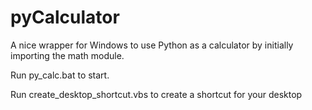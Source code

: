 # pyCalculator

A nice wrapper for Windows to use Python as a calculator by initially importing the math module.

Run py_calc.bat to start.

Run create_desktop_shortcut.vbs to create a shortcut for your desktop
